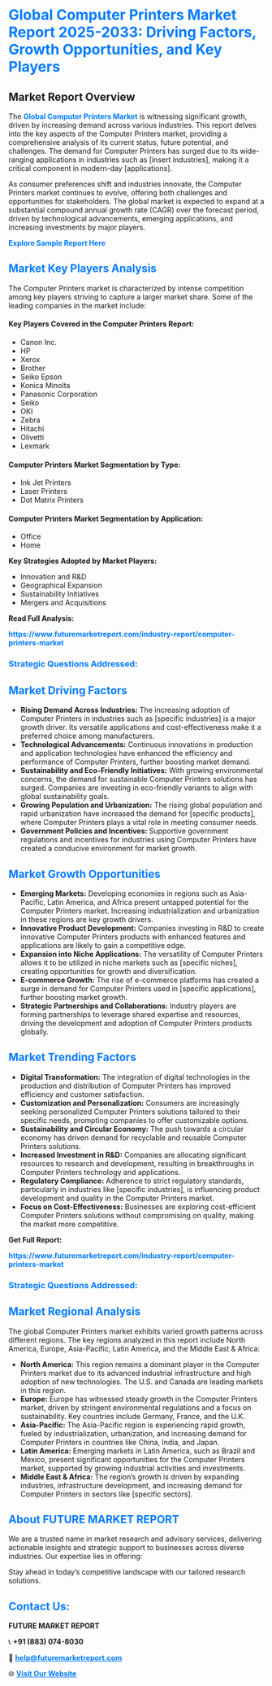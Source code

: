 <h1 style="color: #007BFF;">Global Computer Printers Market Report 2025-2033: Driving Factors, Growth Opportunities, and Key Players</h1>

<section id="overview">
<h2>Market Report Overview</h2>
<p>The <a href="https://www.futuremarketreport.com/industry-report/computer-printers-market" style="color: #007BFF; text-decoration: none;"><strong>Global Computer Printers Market</strong></a> is witnessing significant growth, driven by increasing demand across various industries. This report delves into the key aspects of the Computer Printers market, providing a comprehensive analysis of its current status, future potential, and challenges. The demand for Computer Printers has surged due to its wide-ranging applications in industries such as [insert industries], making it a critical component in modern-day [applications].</p>
<p>As consumer preferences shift and industries innovate, the Computer Printers market continues to evolve, offering both challenges and opportunities for stakeholders. The global market is expected to expand at a substantial compound annual growth rate (CAGR) over the forecast period, driven by technological advancements, emerging applications, and increasing investments by major players.</p>
</section>

<section id="overview">
<p><a href="https://www.futuremarketreport.com/request-sample/reportId=62665" style="color: #007BFF; text-decoration: none;"><strong>Explore Sample Report Here</strong></a></p>
</section>

<section id="key-players">
<h2 style="color: #007BFF;">Market Key Players Analysis</h2>
<p>The Computer Printers market is characterized by intense competition among key players striving to capture a larger market share. Some of the leading companies in the market include:</p>
<h4>Key Players Covered in the Computer Printers Report:</h4>
<ul><li>Canon Inc.</li><li>HP</li><li>Xerox</li><li>Brother</li><li>Seiko Epson</li><li>Konica Minolta</li><li>Panasonic Corporation</li><li>Seiko</li><li>OKI</li><li>Zebra</li><li>Hitachi</li><li>Olivetti</li><li>Lexmark</li></ul>
<h4>Computer Printers Market Segmentation by Type:</h4>
<ul><li>Ink Jet Printers</li><li>Laser Printers</li><li>Dot Matrix Printers</li></ul>

<h4>Computer Printers Market Segmentation by Application:</h4>
<ul><li>Office</li><li>Home</li></ul>
<p><strong>Key Strategies Adopted by Market Players:</strong></p>
<ul>
<li>Innovation and R&D</li>
<li>Geographical Expansion</li>
<li>Sustainability Initiatives</li>
<li>Mergers and Acquisitions</li>
</ul>
</section>

<section>
<p><strong>Read Full Analysis: </strong></p><a href="https://www.futuremarketreport.com/industry-report/computer-printers-market" style="color: #007BFF; text-decoration: none;"><strong>https://www.futuremarketreport.com/industry-report/computer-printers-market</strong></a>
<h3 style="color: #007BFF;">Strategic Questions Addressed:</h3>
</section>

<section id="driving-factors">
<h2 style="color: #007BFF;">Market Driving Factors</h2>
<ul>
<li><strong>Rising Demand Across Industries:</strong> The increasing adoption of Computer Printers in industries such as [specific industries] is a major growth driver. Its versatile applications and cost-effectiveness make it a preferred choice among manufacturers.</li>
<li><strong>Technological Advancements:</strong> Continuous innovations in production and application technologies have enhanced the efficiency and performance of Computer Printers, further boosting market demand.</li>
<li><strong>Sustainability and Eco-Friendly Initiatives:</strong> With growing environmental concerns, the demand for sustainable Computer Printers solutions has surged. Companies are investing in eco-friendly variants to align with global sustainability goals.</li>
<li><strong>Growing Population and Urbanization:</strong> The rising global population and rapid urbanization have increased the demand for [specific products], where Computer Printers plays a vital role in meeting consumer needs.</li>
<li><strong>Government Policies and Incentives:</strong> Supportive government regulations and incentives for industries using Computer Printers have created a conducive environment for market growth.</li>
</ul>
</section>

<section id="growth-opportunities">
<h2 style="color: #007BFF;">Market Growth Opportunities</h2>
<ul>
<li><strong>Emerging Markets:</strong> Developing economies in regions such as Asia-Pacific, Latin America, and Africa present untapped potential for the Computer Printers market. Increasing industrialization and urbanization in these regions are key growth drivers.</li>
<li><strong>Innovative Product Development:</strong> Companies investing in R&D to create innovative Computer Printers products with enhanced features and applications are likely to gain a competitive edge.</li>
<li><strong>Expansion into Niche Applications:</strong> The versatility of Computer Printers allows it to be utilized in niche markets such as [specific niches], creating opportunities for growth and diversification.</li>
<li><strong>E-commerce Growth:</strong> The rise of e-commerce platforms has created a surge in demand for Computer Printers used in [specific applications], further boosting market growth.</li>
<li><strong>Strategic Partnerships and Collaborations:</strong> Industry players are forming partnerships to leverage shared expertise and resources, driving the development and adoption of Computer Printers products globally.</li>
</ul>
</section>

<section id="trending-factors">
<h2 style="color: #007BFF;">Market Trending Factors</h2>
<ul>
<li><strong>Digital Transformation:</strong> The integration of digital technologies in the production and distribution of Computer Printers has improved efficiency and customer satisfaction.</li>
<li><strong>Customization and Personalization:</strong> Consumers are increasingly seeking personalized Computer Printers solutions tailored to their specific needs, prompting companies to offer customizable options.</li>
<li><strong>Sustainability and Circular Economy:</strong> The push towards a circular economy has driven demand for recyclable and reusable Computer Printers solutions.</li>
<li><strong>Increased Investment in R&D:</strong> Companies are allocating significant resources to research and development, resulting in breakthroughs in Computer Printers technology and applications.</li>
<li><strong>Regulatory Compliance:</strong> Adherence to strict regulatory standards, particularly in industries like [specific industries], is influencing product development and quality in the Computer Printers market.</li>
<li><strong>Focus on Cost-Effectiveness:</strong> Businesses are exploring cost-efficient Computer Printers solutions without compromising on quality, making the market more competitive.</li>
</ul>
</section>

<section>
<p><strong>Get Full Report: </strong></p><a href="https://www.futuremarketreport.com/industry-report/computer-printers-market" style="color: #007BFF; text-decoration: none;"><strong>https://www.futuremarketreport.com/industry-report/computer-printers-market</strong></a>
<h3 style="color: #007BFF;">Strategic Questions Addressed:</h3>
</section>


<section id="regional-analysis">
<h2 style="color: #007BFF;">Market Regional Analysis</h2>
<p>The global Computer Printers market exhibits varied growth patterns across different regions. The key regions analyzed in this report include North America, Europe, Asia-Pacific, Latin America, and the Middle East & Africa:</p>
<ul>
<li><strong>North America:</strong> This region remains a dominant player in the Computer Printers market due to its advanced industrial infrastructure and high adoption of new technologies. The U.S. and Canada are leading markets in this region.</li>
<li><strong>Europe:</strong> Europe has witnessed steady growth in the Computer Printers market, driven by stringent environmental regulations and a focus on sustainability. Key countries include Germany, France, and the U.K.</li>
<li><strong>Asia-Pacific:</strong> The Asia-Pacific region is experiencing rapid growth, fueled by industrialization, urbanization, and increasing demand for Computer Printers in countries like China, India, and Japan.</li>
<li><strong>Latin America:</strong> Emerging markets in Latin America, such as Brazil and Mexico, present significant opportunities for the Computer Printers market, supported by growing industrial activities and investments.</li>
<li><strong>Middle East & Africa:</strong> The region’s growth is driven by expanding industries, infrastructure development, and increasing demand for Computer Printers in sectors like [specific sectors].</li>
</ul>
</section>

<footer>
<h2 style="color: #007BFF;">About FUTURE MARKET REPORT</h2>
<p>We are a trusted name in market research and advisory services, delivering actionable insights and strategic support to businesses across diverse industries. Our expertise lies in offering:</p>

<p>Stay ahead in today’s competitive landscape with our tailored research solutions.</p>

<h2 style="color: #007BFF;">Contact Us:</h2>
<p><strong>FUTURE MARKET REPORT</strong></p>
<p>📞 <strong>+91 (883) 074-8030</strong></p>
<p>📧 <strong><a href="mailto:help@futuremarketreport.com" style="color: #007BFF;">help@futuremarketreport.com</a></strong></p>
<p>🌐 <strong><a href="https://www.futuremarketreport.com/" style="color: #007BFF;">Visit Our Website</a></strong></p>
</footer>
